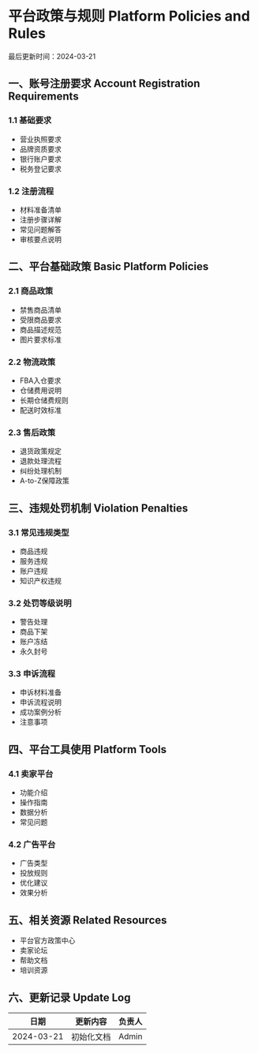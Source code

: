 # 平台政策与规则 Platform Policies and Rules

最后更新时间：2024-03-21

## 一、账号注册要求 Account Registration Requirements
### 1.1 基础要求
- 营业执照要求
- 品牌资质要求
- 银行账户要求
- 税务登记要求

### 1.2 注册流程
- 材料准备清单
- 注册步骤详解
- 常见问题解答
- 审核要点说明

## 二、平台基础政策 Basic Platform Policies
### 2.1 商品政策
- 禁售商品清单
- 受限商品要求
- 商品描述规范
- 图片要求标准

### 2.2 物流政策
- FBA入仓要求
- 仓储费用说明
- 长期仓储费规则
- 配送时效标准

### 2.3 售后政策
- 退货政策规定
- 退款处理流程
- 纠纷处理机制
- A-to-Z保障政策

## 三、违规处罚机制 Violation Penalties
### 3.1 常见违规类型
- 商品违规
- 服务违规
- 账户违规
- 知识产权违规

### 3.2 处罚等级说明
- 警告处理
- 商品下架
- 账户冻结
- 永久封号

### 3.3 申诉流程
- 申诉材料准备
- 申诉流程说明
- 成功案例分析
- 注意事项

## 四、平台工具使用 Platform Tools
### 4.1 卖家平台
- 功能介绍
- 操作指南
- 数据分析
- 常见问题

### 4.2 广告平台
- 广告类型
- 投放规则
- 优化建议
- 效果分析

## 五、相关资源 Related Resources
- 平台官方政策中心
- 卖家论坛
- 帮助文档
- 培训资源

## 六、更新记录 Update Log
| 日期 | 更新内容 | 负责人 |
|------|----------|--------|
| 2024-03-21 | 初始化文档 | Admin |